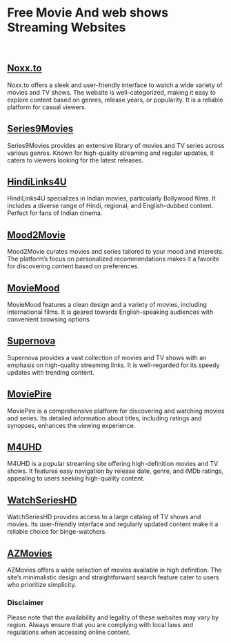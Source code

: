 # Free Movie And web shows Streaming Websites 
<br>

## [Noxx.to](https://noxx.to/)
Noxx.to offers a sleek and user-friendly interface to watch a wide variety of movies and TV shows. The website is well-categorized, making it easy to explore content based on genres, release years, or popularity. It is a reliable platform for casual viewers.

## [Series9Movies](https://series9movies.com/home)
Series9Movies provides an extensive library of movies and TV series across various genres. Known for high-quality streaming and regular updates, it caters to viewers looking for the latest releases.

## [HindiLinks4U](https://hindilinks4u.express/)
HindiLinks4U specializes in Indian movies, particularly Bollywood films. It includes a diverse range of Hindi, regional, and English-dubbed content. Perfect for fans of Indian cinema.

## [Mood2Movie](https://mood2movie.com/)
Mood2Movie curates movies and series tailored to your mood and interests. The platform’s focus on personalized recommendations makes it a favorite for discovering content based on preferences.

## [MovieMood](https://moviemood.ru/index-en.html)
MovieMood features a clean design and a variety of movies, including international films. It is geared towards English-speaking audiences with convenient browsing options.

## [Supernova](https://supernova.to/)
Supernova provides a vast collection of movies and TV shows with an emphasis on high-quality streaming links. It is well-regarded for its speedy updates with trending content.

## [MoviePire](https://moviepire.net/)
MoviePire is a comprehensive platform for discovering and watching movies and series. Its detailed information about titles, including ratings and synopses, enhances the viewing experience.

## [M4UHD](https://m4uhd.com.co/)
M4UHD is a popular streaming site offering high-definition movies and TV shows. It features easy navigation by release date, genre, and IMDb ratings, appealing to users seeking high-quality content.

## [WatchSeriesHD](https://watchserieshd.tv/)
WatchSeriesHD provides access to a large catalog of TV shows and movies. Its user-friendly interface and regularly updated content make it a reliable choice for binge-watchers.

## [AZMovies](https://azmovies.xyz/)
AZMovies offers a wide selection of movies available in high definition. The site’s minimalistic design and straightforward search feature cater to users who prioritize simplicity.

### Disclaimer
Please note that the availability and legality of these websites may vary by region. Always ensure that you are complying with local laws and regulations when accessing online content.


